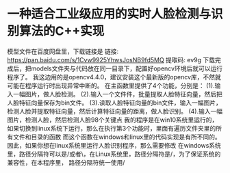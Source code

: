 # 一种适合工业级应用的实时人脸检测与识别算法的C++实现
模型文件在百度网盘里，下载链接是
链接: https://pan.baidu.com/s/1Cvw9925YhwsJosNB9fd5MQ 提取码: ev9g
下载完成后，把models文件夹与代码放在同一目录下，配置好opencv环境后就可以运行程序了。
我这边用的是opencv4.4.0，建议安装这个最新版的opencv库，不然就可能在程序运行时出现异常中断的。
在主函数里提供了4个功能，分别是：
(1).输入一幅图片，做人脸检测。
(2).输入一个文件件，批量提取人脸特征向量，然后把人脸特征向量保存为bin文件。
(3).读取人脸特征向量的bin文件，输入一幅图片，检测人脸并提取特征向量，然后计算特征向量的距离，做人脸识别。
(4).输入一幅图片，检测人脸，然后检测人脸98个关键点
我的程序是在win10系统里运行的，如果切换到linux系统下运行，那么在执行第3个功能时，里面有遍历文件夹里的所有文件和目录的函数
而这个函数在windows和linux里的代码实现是有所不同的。因此，如果你想在linux系统里运行人脸识别程序，那么需要修改
在windows系统里，路径分隔符可以是/或者\\，在Linux系统里，路径分隔符是/，为了保证系统的兼容性，在本程序里，
路径分隔符统一使用/
